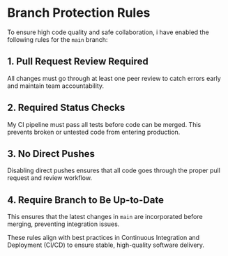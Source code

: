 

# Branch Protection Rules

To ensure high code quality and safe collaboration, i have enabled the following rules for the `main` branch:

## 1. Pull Request Review Required
All changes must go through at least one peer review to catch errors early and maintain team accountability.

## 2. Required Status Checks
My CI pipeline must pass all tests before code can be merged. This prevents broken or untested code from entering production.

## 3. No Direct Pushes
Disabling direct pushes ensures that all code goes through the proper pull request and review workflow.

## 4. Require Branch to Be Up-to-Date
This ensures that the latest changes in `main` are incorporated before merging, preventing integration issues.

These rules align with best practices in Continuous Integration and Deployment (CI/CD) to ensure stable, high-quality software delivery.


